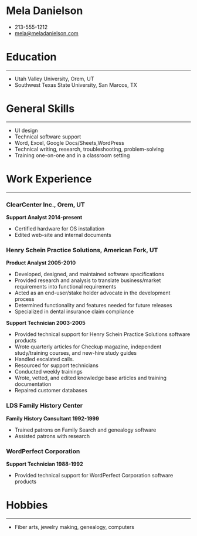 # Mela Danielson
- 213-555-1212
- mela@meladanielson.com

# Education 
---
- Utah Valley University, Orem, UT   
- Southwest Texas State University, San Marcos, TX  

# General Skills
---
- UI design
- Technical software support
- Word, Excel, Google Docs/Sheets,WordPress
- Technical writing, research, troubleshooting, problem-solving
- Training one-on-one and in a classroom setting

# Work Experience 
---
### ClearCenter Inc., Orem, UT
**Support Analyst 2014-present**
- Certified hardware for OS installation
- Edited web-site and internal documents

### Henry Schein Practice Solutions, American Fork, UT
**Product Analyst 2005-2010**
- Developed, designed, and maintained software specifications
- Provided research and analysis to translate business/market requirements into functional requirements
- Acted as an end-user/stake holder advocate in the development process
- Determined functionality and features needed for future releases
- Specialized in dental insurance claim compliance

**Support Technician 2003-2005**

- Provided technical support for Henry Schein Practice Solutions software products
- Wrote quarterly articles for Checkup magazine, independent study/training courses, and new-hire study guides
- Handled escalated calls.
- Resourced for support technicians
- Conducted weekly trainings
- Wrote, vetted, and edited knowledge base articles and training documentation
- Repaired customer databases

### LDS Family History Center
**Family History Consultant 1992-1999**
- Trained patrons on Family Search and genealogy software
- Assisted patrons with research

### WordPerfect Corporation
**Support Technician 1988-1992**
- Provided technical support for WordPerfect Corporation software products

# Hobbies
---
- Fiber arts, jewelry making, genealogy, computers
